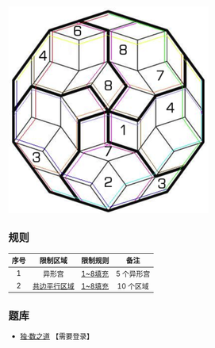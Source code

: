 ![](../../images/sudoku/五角球数独.png)

## 规则
| 序号 | 限制区域 | 限制规则 | 备注 |
| :---: | :---: | :--- | :---: |
| 1 | 异形宫 | [1~8填充] | 5 个异形宫 |
| 2 | [共边平行区域] | [1~8填充] | 10 个区域 |

## 题库
- [独·数之道](http://www.sudokufans.org.cn/lx/5j.index.php) 【需要登录】

[1~8填充]: ../../rules.md#1~8填充
[共边平行区域]: ../../rules.md#共边平行区域
